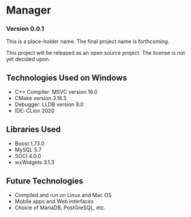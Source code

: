 # Manager
### Version 0.0.1

This is a place-holder name. The final project name is forthcoming.

This project will be released as an open source project. The license is not yet decided upon.

## Technologies Used on Windows

- C++ Compiler: MSVC version 16.0
- CMake version 3.16.5
- Debugger: LLDB version 9.0
- IDE: CLion 2020

## Libraries Used

- Boost 1.73.0
- MySQL 5.7
- SOCI 4.0.0
- wxWidgets 3.1.3

## Future Technologies

- Compiled and run on Linux and Mac OS
- Mobile apps and Web interfaces
- Choice of MariaDB, PostGreSQL, etc.
